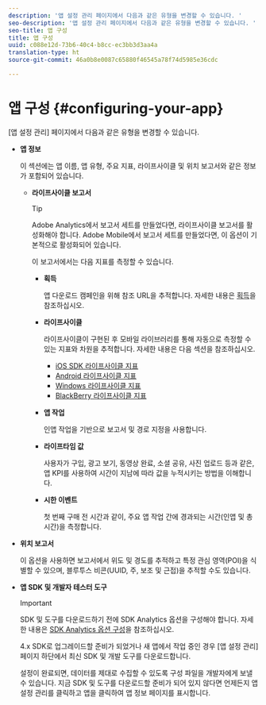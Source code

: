 ```yaml
---
description: '앱 설정 관리 페이지에서 다음과 같은 유형을 변경할 수 있습니다. '
seo-description: '앱 설정 관리 페이지에서 다음과 같은 유형을 변경할 수 있습니다. '
seo-title: 앱 구성
title: 앱 구성
uuid: c088e12d-73b6-40c4-b8cc-ec3bb3d3aa4a
translation-type: ht
source-git-commit: 46a0b8e0087c65880f46545a78f74d5985e36cdc

---
```



# 앱 구성 {#configuring-your-app}

[앱 설정 관리] 페이지에서 다음과 같은 유형을 변경할 수 있습니다.

* **앱 정보**

   이 섹션에는 앱 이름, 앱 유형, 주요 지표, 라이프사이클 및 위치 보고서와 같은 정보가 포함되어 있습니다.

   * **라이프사이클 보고서**

      >[!TIP]
      >
      >Adobe Analytics에서 보고서 세트를 만들었다면, 라이프사이클 보고서를 활성화해야 합니다. Adobe Mobile에서 보고서 세트를 만들었다면, 이 옵션이 기본적으로 활성화되어 있습니다.

      이 보고서에서는 다음 지표를 측정할 수 있습니다.

      * **획득**

         앱 다운로드 캠페인을 위해 참조 URL을 추적합니다. 자세한 내용은 [획득](/help/using/acquisition-main/acquisition-main.md)을 참조하십시오.

      * **라이프사이클**

         라이프사이클이 구현된 후 모바일 라이브러리를 통해 자동으로 측정할 수 있는 지표와 차원을 추적합니다. 자세한 내용은 다음 섹션을 참조하십시오.

         * [iOS SDK 라이프사이클 지표](/help/ios/metrics.md)
         * [Android 라이프사이클 지표](/help/android/metrics.md)
         * [Windows 라이프사이클 지표](/help/universal-windows/metrics.md)
         * [BlackBerry 라이프사이클 지표](/help/blackberry/metrics.md)
      * **앱 작업**

         인앱 작업을 기반으로 보고서 및 경로 지정을 사용합니다.

      * **라이프타임 값**

         사용자가 구입, 광고 보기, 동영상 완료, 소셜 공유, 사진 업로드 등과 같은, 앱 KPI를 사용하여 시간이 지남에 따라 값을 누적시키는 방법을 이해합니다.

      * **시한 이벤트**

         첫 번째 구매 전 시간과 같이, 주요 앱 작업 간에 경과되는 시간(인앱 및 총 시간)을 측정합니다.


* **위치 보고서**

   이 옵션을 사용하면 보고서에서 위도 및 경도를 추적하고 특정 관심 영역(POI)을 식별할 수 있으며, 블루투스 비콘(UUID, 주, 보조 및 근접)을 추적할 수도 있습니다.

* **앱 SDK 및 개발자 테스터 도구**

   >[!IMPORTANT]
   >
   >SDK 및 도구를 다운로드하기 전에 SDK Analytics 옵션을 구성해야 합니다. 자세한 내용은 [SDK Analytics 옵션 구성](/help/using/c-manage-app-settings/c-mob-confg-app/t-config-analytics/t-config-analytics.md)을 참조하십시오.

   4.x SDK로 업그레이드할 준비가 되었거나 새 앱에서 작업 중인 경우 [앱 설정 관리] 페이지 하단에서 최신 SDK 및 개발 도구를 다운로드합니다.

   설정이 완료되면, 데이터를 제대로 수집할 수 있도록 구성 파일을 개발자에게 보낼 수 있습니다. 지금 SDK 및 도구를 다운로드할 준비가 되어 있지 않다면 언제든지 앱 설정 관리를 클릭하고 앱을 클릭하여 앱 정보 페이지를 표시합니다.
